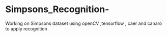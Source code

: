 # Simpsons_Recognition-
Working on Simpsons dataset using openCV ,tensorflow , caer and canaro to apply recognition 
